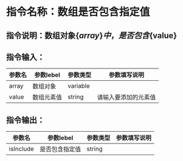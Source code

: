 # 指令名称：数组是否包含指定值
## 指令说明：数组对象$\{array\}中，是否包含$\{value\}
## 指令输入：

 | 参数名 | 参数lebel | 参数类型 | 参数填写说明 | 
 | ------------- | ------------- | ------------- | ------------- |
 | array | 数组对象 | variable |  |
 | value | 数组元素值 | string | 请输入要添加的元素值 |


## 指令输出：

 | 参数名 | 参数lebel | 参数类型 | 参数填写说明 | 
 | ------------- | ------------- | ------------- | ------------- |
 | isInclude | 是否包含指定值 | string |  |

	